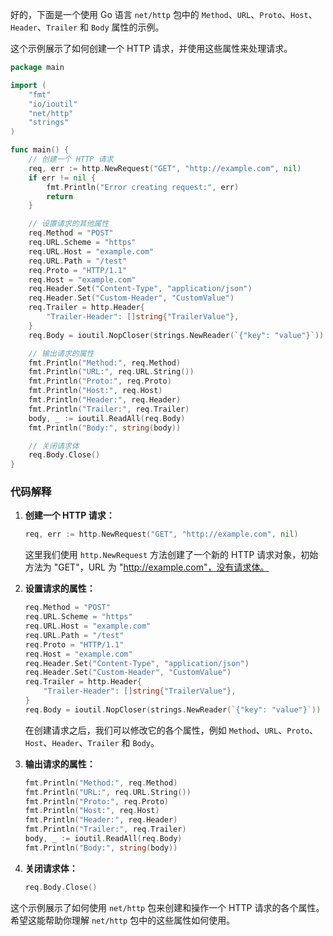 好的，下面是一个使用 Go 语言 `net/http` 包中的 `Method`、`URL`、`Proto`、`Host`、`Header`、`Trailer` 和 `Body` 属性的示例。

这个示例展示了如何创建一个 HTTP 请求，并使用这些属性来处理请求。

```go
package main

import (
	"fmt"
	"io/ioutil"
	"net/http"
	"strings"
)

func main() {
	// 创建一个 HTTP 请求
	req, err := http.NewRequest("GET", "http://example.com", nil)
	if err != nil {
		fmt.Println("Error creating request:", err)
		return
	}

	// 设置请求的其他属性
	req.Method = "POST"
	req.URL.Scheme = "https"
	req.URL.Host = "example.com"
	req.URL.Path = "/test"
	req.Proto = "HTTP/1.1"
	req.Host = "example.com"
	req.Header.Set("Content-Type", "application/json")
	req.Header.Set("Custom-Header", "CustomValue")
	req.Trailer = http.Header{
		"Trailer-Header": []string{"TrailerValue"},
	}
	req.Body = ioutil.NopCloser(strings.NewReader(`{"key": "value"}`))

	// 输出请求的属性
	fmt.Println("Method:", req.Method)
	fmt.Println("URL:", req.URL.String())
	fmt.Println("Proto:", req.Proto)
	fmt.Println("Host:", req.Host)
	fmt.Println("Header:", req.Header)
	fmt.Println("Trailer:", req.Trailer)
	body, _ := ioutil.ReadAll(req.Body)
	fmt.Println("Body:", string(body))

	// 关闭请求体
	req.Body.Close()
}
```

### 代码解释

1. **创建一个 HTTP 请求：**
   ```go
   req, err := http.NewRequest("GET", "http://example.com", nil)
   ```
   这里我们使用 `http.NewRequest` 方法创建了一个新的 HTTP 请求对象，初始方法为 "GET"，URL 为 "http://example.com"，没有请求体。

2. **设置请求的属性：**
   ```go
   req.Method = "POST"
   req.URL.Scheme = "https"
   req.URL.Host = "example.com"
   req.URL.Path = "/test"
   req.Proto = "HTTP/1.1"
   req.Host = "example.com"
   req.Header.Set("Content-Type", "application/json")
   req.Header.Set("Custom-Header", "CustomValue")
   req.Trailer = http.Header{
       "Trailer-Header": []string{"TrailerValue"},
   }
   req.Body = ioutil.NopCloser(strings.NewReader(`{"key": "value"}`))
   ```
   在创建请求之后，我们可以修改它的各个属性，例如 `Method`、`URL`、`Proto`、`Host`、`Header`、`Trailer` 和 `Body`。

3. **输出请求的属性：**
   ```go
   fmt.Println("Method:", req.Method)
   fmt.Println("URL:", req.URL.String())
   fmt.Println("Proto:", req.Proto)
   fmt.Println("Host:", req.Host)
   fmt.Println("Header:", req.Header)
   fmt.Println("Trailer:", req.Trailer)
   body, _ := ioutil.ReadAll(req.Body)
   fmt.Println("Body:", string(body))
   ```

4. **关闭请求体：**
   ```go
   req.Body.Close()
   ```

这个示例展示了如何使用 `net/http` 包来创建和操作一个 HTTP 请求的各个属性。希望这能帮助你理解 `net/http` 包中的这些属性如何使用。
